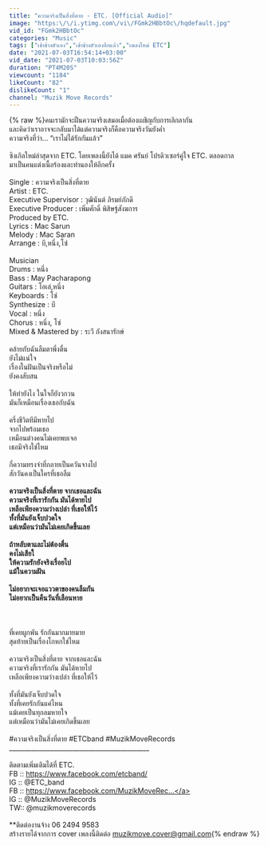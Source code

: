 ```yaml
---
title: "ความจริงเป็นสิ่งที่ตาย - ETC. [Official Audio]"
image: "https:\/\/i.ytimg.com\/vi\/FGmk2HBbtOc\/hqdefault.jpg"
vid_id: "FGmk2HBbtOc"
categories: "Music"
tags: ["เข้าข้างตัวเอง","เข้าข้างตัวเองอีกแล้ว","เพลงใหม่ ETC"]
date: "2021-07-03T16:54:14+03:00"
vid_date: "2021-07-03T10:03:56Z"
duration: "PT4M20S"
viewcount: "1184"
likeCount: "82"
dislikeCount: "1"
channel: "Muzik Move Records"
---
```

{% raw %}คนเรามักจะฝืนความจริงเสมอเมื่อต้องเผชิญกับการเลิกลากัน <br />และคิดว่าเราอาจจะกลับมาได้แต่ความจริงก็คือความจริงวันยังค่ำ <br />ความจริงที่ว่า... “เราไม่ได้รักกันแล้ว” <br /><br />ซิงเกิลใหม่ล่าสุดจาก ETC. โดยเพลงนี้ยังได้ แมค ศรันย์ โปรดิวเซอร์คู่ใจ ETC. ตลอดกาล <br />มาเป็นคนแต่งเนื้อร้องและทำนองให้อีกครั้ง <br /><br />Single : ความจริงเป็นสิ่งที่ตาย<br />Artist : ETC.<br />Executive Supervisor : วุฒินันต์ ภิรมย์ภักดี<br />Executive Producer : เพิ่มศักดิ์ พิสิษฐ์สังฆการ<br />Produced by ETC.<br />Lyrics :  Mac Sarun<br />Melody :  Mac Saran<br />Arrange : บี,หนึ่ง,โซ่<br /><br />Musician<br />Drums : หนึ่ง<br />Bass : May Pacharapong<br />Guitars : โอเล่,หนึ่ง<br />Keyboards : โซ่ <br />Synthesize : บี<br />Vocal : หนึ่ง <br />Chorus : หนึ่ง, โซ่<br />Mixed &amp; Mastered by : ระวี กังสนารักษ์<br /><br />คล้ายกับฉันลืมตาพึ่งตื่น<br />ยังไม่แน่ใจ<br />เรื่องในฝันเป็นจริงหรือไม่<br />ยังคงสับสน<br /><br />ให้ทำยังไง ในใจก็ยังวกวน<br />มันก็เหมือนเรื่องเธอกับฉัน<br /><br />ครึ่งชีวิตทีมีหายไป<br />จากไปพร้อมเธอ<br />เหมือนต่างคนไม่เคยพบเจอ<br />เธอมีจริงใช่ไหม<br /><br />กี่ความทรงจำที่กลายเป็นควันจางไป<br />สักวันคงเป็นใครที่เธอลืม<br /><br />**ความจริงเป็นสิ่งที่ตาย จากเธอและฉัน<br />ความจริงที่เรารักกัน มันได้หายไป<br />เหลือเพียงความว่างเปล่า ที่เธอให้ไว้<br />ทั้งที่มันยังเจ็บปวดใจ<br />แต่เหมือนว่ามันไม่เคยเกิดขึ้นเลย<br /><br />ถ้าหลับตาและไม่ต้องตื่น<br />คงไม่เสียใ<br />ให้ความรักยังจริงเรื่อยไป<br />แม้ในความฝัน<br /><br />ไม่อยากจะเจอแววตาของคนลืมกัน<br />ไม่อยากเป็นคืนวันที่เลือนหาย<br /><br />**<br /><br />ที่เคยผูกพัน รักกันมากมายมาย<br />สุดท้ายเป็นเรื่องโกหกใช่ไหม<br /><br />ความจริงเป็นสิ่งที่ตาย จากเธอและฉัน<br />ความจริงที่เรารักกัน มันได้หายไป<br />เหลือเพียงความว่างเปล่า ที่เธอให้ไว้<br /><br />ทั้งที่มันยังเจ็บปวดใจ<br />ทั้งที่เคยรักกันแค่ไหน<br />แม้เคยเป็นทุกลมหายใจ<br />แต่เหมือนว่ามันไม่เคยเกิดขึ้นเลย<br /><br />#ความจริงเป็นสิ่งที่ตาย #ETCband #MuzikMoveRecords<br />____________________________________________<br /><br />ติดตามเพิ่มเติมได้ที่ ETC.<br />FB :: <a rel="nofollow" target="blank" href="https://www.facebook.com/etcband/">https://www.facebook.com/etcband/</a> <br />IG :: @ETC_band<br />FB :: <a rel="nofollow" target="blank" href="https://www.facebook.com/MuzikMoveRec...">https://www.facebook.com/MuzikMoveRec...</a><br />IG :: @MuzikMoveRecords<br />TW:: @muzikmoverecords   <br /><br />**ติดต่องานจ้าง  06 2494 9583<br />สร้างรายได้จากการ cover เพลงนี้ติดต่อ muzikmove.cover@gmail.com{% endraw %}
